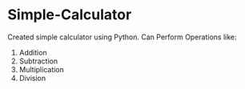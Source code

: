 # Simple-Calculator
Created simple calculator using Python.
Can Perform Operations like:
1) Addition
2) Subtraction
3) Multiplication
4) Division


